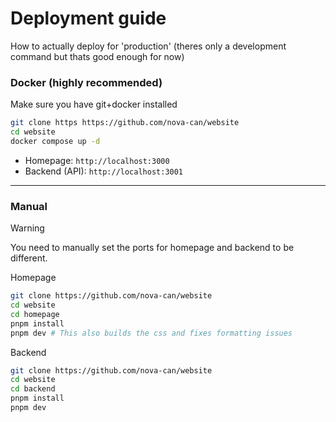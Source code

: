 # Deployment guide

How to actually deploy for 'production' (theres only a development command but thats good enough for now)

### Docker (highly recommended)

Make sure you have git+docker installed

```bash
git clone https https://github.com/nova-can/website
cd website
docker compose up -d
```
- Homepage: `http://localhost:3000`
- Backend (API): `http://localhost:3001`

---

### Manual
> [!WARNING]  
> You need to manually set the ports for homepage and backend to be different.

Homepage
```bash
git clone https://github.com/nova-can/website
cd website
cd homepage
pnpm install
pnpm dev # This also builds the css and fixes formatting issues
```

Backend
```bash
git clone https://github.com/nova-can/website
cd website
cd backend
pnpm install
pnpm dev
```
